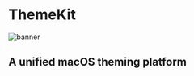 # ThemeKit

![banner](https://github.com/MTACS/ThemeKit/blob/master/images/banner.png)

## A unified macOS theming platform

